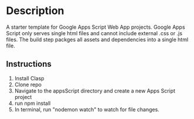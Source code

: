 # Description
A starter template for Google Apps Script Web App projects. Google Apps Script only serves single html files and cannot include external .css or .js files. The build step packges all assets and dependencies into a single html file.

## Instructions
1. Install Clasp
2. Clone repo
3. Navigate to the appsScript directory and create a new Apps Script project
4. run npm install
5. In terminal, run "nodemon watch" to watch for file changes. 

